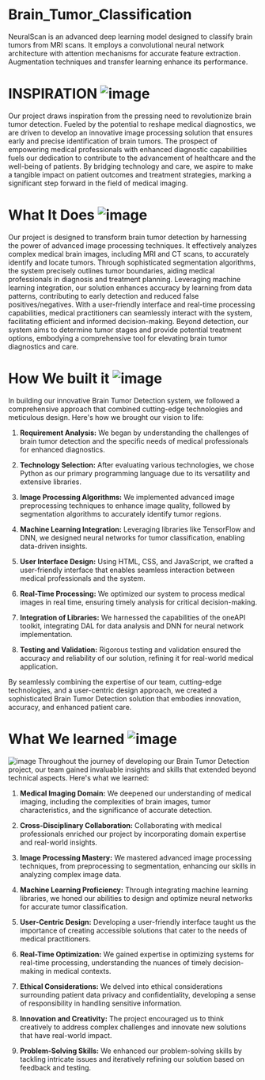 # Brain_Tumor_Classification
NeuralScan is an advanced deep learning model designed to classify brain tumors from MRI scans. It employs a convolutional neural network architecture with attention mechanisms for accurate feature extraction. Augmentation techniques and transfer learning enhance its performance.

# INSPIRATION ![image](https://user-images.githubusercontent.com/72274851/218500470-ec078b99-0a50-4b06-a2df-c09e47ecc187.png)

Our project draws inspiration from the pressing need to revolutionize brain tumor detection. Fueled by the potential to reshape medical diagnostics, we are driven to develop an innovative image processing solution that ensures early and precise identification of brain tumors. The prospect of empowering medical professionals with enhanced diagnostic capabilities fuels our dedication to contribute to the advancement of healthcare and the well-being of patients. By bridging technology and care, we aspire to make a tangible impact on patient outcomes and treatment strategies, marking a significant step forward in the field of medical imaging.

# What It Does ![image](https://user-images.githubusercontent.com/72274851/218503394-b52dfcc9-0620-4f44-94f5-46a09a5cc970.png)

Our project is designed to transform brain tumor detection by harnessing the power of advanced image processing techniques. It effectively analyzes complex medical brain images, including MRI and CT scans, to accurately identify and locate tumors. Through sophisticated segmentation algorithms, the system precisely outlines tumor boundaries, aiding medical professionals in diagnosis and treatment planning. Leveraging machine learning integration, our solution enhances accuracy by learning from data patterns, contributing to early detection and reduced false positives/negatives. With a user-friendly interface and real-time processing capabilities, medical practitioners can seamlessly interact with the system, facilitating efficient and informed decision-making. Beyond detection, our system aims to determine tumor stages and provide potential treatment options, embodying a comprehensive tool for elevating brain tumor diagnostics and care.

# How We built it ![image](https://user-images.githubusercontent.com/72274851/218502434-f6e66043-0db0-4f85-b7f4-f33b2d33df1f.png)
In building our innovative Brain Tumor Detection system, we followed a comprehensive approach that combined cutting-edge technologies and meticulous design. Here's how we brought our vision to life:

1. **Requirement Analysis:** We began by understanding the challenges of brain tumor detection and the specific needs of medical professionals for enhanced diagnostics.

2. **Technology Selection:** After evaluating various technologies, we chose Python as our primary programming language due to its versatility and extensive libraries.

3. **Image Processing Algorithms:** We implemented advanced image preprocessing techniques to enhance image quality, followed by segmentation algorithms to accurately identify tumor regions.

4. **Machine Learning Integration:** Leveraging libraries like TensorFlow and DNN, we designed neural networks for tumor classification, enabling data-driven insights.

5. **User Interface Design:** Using HTML, CSS, and JavaScript, we crafted a user-friendly interface that enables seamless interaction between medical professionals and the system.

6. **Real-Time Processing:** We optimized our system to process medical images in real time, ensuring timely analysis for critical decision-making.

7. **Integration of Libraries:** We harnessed the capabilities of the oneAPI toolkit, integrating DAL for data analysis and DNN for neural network implementation.

8. **Testing and Validation:** Rigorous testing and validation ensured the accuracy and reliability of our solution, refining it for real-world medical application.

By seamlessly combining the expertise of our team, cutting-edge technologies, and a user-centric design approach, we created a sophisticated Brain Tumor Detection solution that embodies innovation, accuracy, and enhanced patient care.

# What We learned ![image](https://user-images.githubusercontent.com/72274851/218499685-e8d445fc-e35e-4ab5-abc1-c32462592603.png)


![image](https://user-images.githubusercontent.com/72274851/220130227-3c48e87b-3e68-4f1c-b0e4-8e3ad9a4805a.png)
Throughout the journey of developing our Brain Tumor Detection project, our team gained invaluable insights and skills that extended beyond technical aspects. Here's what we learned:

1. **Medical Imaging Domain:** We deepened our understanding of medical imaging, including the complexities of brain images, tumor characteristics, and the significance of accurate detection.

2. **Cross-Disciplinary Collaboration:** Collaborating with medical professionals enriched our project by incorporating domain expertise and real-world insights.

3. **Image Processing Mastery:** We mastered advanced image processing techniques, from preprocessing to segmentation, enhancing our skills in analyzing complex image data.

4. **Machine Learning Proficiency:** Through integrating machine learning libraries, we honed our abilities to design and optimize neural networks for accurate tumor classification.

5. **User-Centric Design:** Developing a user-friendly interface taught us the importance of creating accessible solutions that cater to the needs of medical practitioners.

6. **Real-Time Optimization:** We gained expertise in optimizing systems for real-time processing, understanding the nuances of timely decision-making in medical contexts.

7. **Ethical Considerations:** We delved into ethical considerations surrounding patient data privacy and confidentiality, developing a sense of responsibility in handling sensitive information.

8. **Innovation and Creativity:** The project encouraged us to think creatively to address complex challenges and innovate new solutions that have real-world impact.

9. **Problem-Solving Skills:** We enhanced our problem-solving skills by tackling intricate issues and iteratively refining our solution based on feedback and testing.
